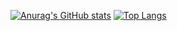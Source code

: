 [![Anurag's GitHub stats](https://github-readme-stats.vercel.app/api?username=Ryvexam)](https://github.com/anuraghazra/github-readme-stats)
[![Top Langs](https://github-readme-stats.vercel.app/api/top-langs/?username=Ryvexam)](https://github.com/anuraghazra/github-readme-stats)

<!--
**Ryvexam/Ryvexam** is a ✨ _special_ ✨ repository because its `README.md` (this file) appears on your GitHub profile.

Here are some ideas to get you started:

- 🔭 I’m currently working on ...
- 🌱 I’m currently learning ...
- 👯 I’m looking to collaborate on ...
- 🤔 I’m looking for help with ...
- 💬 Ask me about ...
- 📫 How to reach me: ...
- 😄 Pronouns: ...
- ⚡ Fun fact: ...
-->
